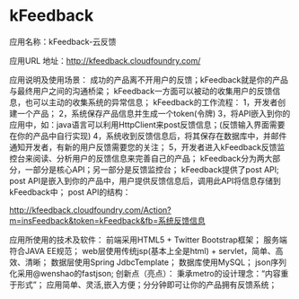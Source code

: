 kFeedback
=========

应用名称：kFeedback-云反馈

应用URL 地址：http://kfeedback.cloudfoundry.com/

应用说明及使用场景：
成功的产品离不开用户的反馈；kFeedback就是你的产品与最终用户之间的沟通桥梁；
kFeedback一方面可以被动的收集用户的反馈信息，也可以主动的收集系统的异常信息；
kFeedback的工作流程：
1，开发者创建一个产品；
2，系统保存产品信息并生成一个token(令牌)
3，将API嵌入到你的应用中，如：java语言可以利用HttpClient来post反馈信息；(反馈输入界面需要在你的产品中自行实现)
4，系统收到反馈信息后，将其保存在数据库中，并邮件通知开发者，有新的用户反馈需要您的关注；
5，开发者进入kFeedback反馈监控台来阅读、分析用户的反馈信息来完善自己的产品；
kFeedback分为两大部分，一部分是核心API；另一部分是反馈监控台；
kFeedback提供了post API;
post API是嵌入到你的产品中，用户提供反馈信息后，调用此API将信息存储到kFeedback中；
post API的结构：

http://kfeedback.cloudfoundry.com/Action?m=insFeedback&token=kFeedback&fb=系统反馈信息

应用所使用的技术及软件： 
前端采用HTML5 + Twitter Bootstrap框架； 
服务端符合JAVA EE规范； 
web层使用传统jsp(基本上全是html) + servlet，简单、高效、清晰； 
数据层使用Spring JdbcTemplate； 
数据库使用MySQL； 
json序列化采用@wenshao的fastjson;
创新点（亮点）：
秉承metro的设计理念：“内容重于形式”；
应用简单、灵活,嵌入方便；分分钟即可让你的产品拥有反馈系统；

